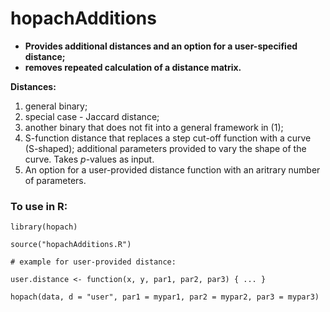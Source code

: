 # hopachAdditions

- **Provides additional distances and an option for a user-specified distance;**
- **removes repeated calculation of a distance matrix.**

**Distances:** 
1. general binary;
2. special case - Jaccard distance;
3. another binary that does not fit into a general framework in (1);
4. S-function distance that replaces a step cut-off function with a curve (S-shaped); additional parameters provided to vary the shape of the curve. Takes *p*-values as input.
5. An option for a user-provided distance function with an aritrary number of parameters.

### To use in R:
```
library(hopach)

source("hopachAdditions.R")

# example for user-provided distance:

user.distance <- function(x, y, par1, par2, par3) { ... }

hopach(data, d = "user", par1 = mypar1, par2 = mypar2, par3 = mypar3)
```
